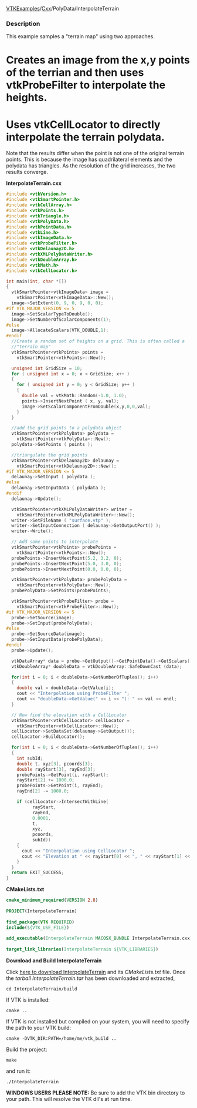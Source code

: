 [VTKExamples](/home/)/[Cxx](/Cxx)/PolyData/InterpolateTerrain

### Description
This example samples a "terrain map" using two approaches.

# Creates an image from the x,y points of the terrian and then uses vtkProbeFilter to interpolate the heights.
# Uses vtkCellLocator to directly interpolate the terrain polydata.

Note that the results differ when the point is not one of the original terrain points. This is because the image has quadrilateral elements and the polydata has triangles. As the resolution of the grid increases, the two results converge.

**InterpolateTerrain.cxx**
```c++
#include <vtkVersion.h>
#include <vtkSmartPointer.h>
#include <vtkCellArray.h>
#include <vtkPoints.h>
#include <vtkTriangle.h>
#include <vtkPolyData.h>
#include <vtkPointData.h>
#include <vtkLine.h>
#include <vtkImageData.h>
#include <vtkProbeFilter.h>
#include <vtkDelaunay2D.h>
#include <vtkXMLPolyDataWriter.h>
#include <vtkDoubleArray.h>
#include <vtkMath.h>
#include <vtkCellLocator.h>

int main(int, char *[])
{
  vtkSmartPointer<vtkImageData> image =
    vtkSmartPointer<vtkImageData>::New();
  image->SetExtent(0, 9, 0, 9, 0, 0);
#if VTK_MAJOR_VERSION <= 5
  image->SetScalarTypeToDouble();
  image->SetNumberOfScalarComponents(1);
#else
  image->AllocateScalars(VTK_DOUBLE,1);
#endif
  //Create a random set of heights on a grid. This is often called a
  //"terrain map"
  vtkSmartPointer<vtkPoints> points =
    vtkSmartPointer<vtkPoints>::New();

  unsigned int GridSize = 10;
  for ( unsigned int x = 0; x < GridSize; x++ )
  {
    for ( unsigned int y = 0; y < GridSize; y++ )
    {
      double val = vtkMath::Random(-1.0, 1.0);
      points->InsertNextPoint ( x, y, val);
      image->SetScalarComponentFromDouble(x,y,0,0,val);
    }
  }

  //add the grid points to a polydata object
  vtkSmartPointer<vtkPolyData> polydata =
    vtkSmartPointer<vtkPolyData>::New();
  polydata->SetPoints ( points );

  //triangulate the grid points
  vtkSmartPointer<vtkDelaunay2D> delaunay =
    vtkSmartPointer<vtkDelaunay2D>::New();
#if VTK_MAJOR_VERSION <= 5
  delaunay->SetInput ( polydata );
#else
  delaunay->SetInputData ( polydata );
#endif
  delaunay->Update();

  vtkSmartPointer<vtkXMLPolyDataWriter> writer =
    vtkSmartPointer<vtkXMLPolyDataWriter>::New();
  writer->SetFileName ( "surface.vtp" );
  writer->SetInputConnection ( delaunay->GetOutputPort() );
  writer->Write();

  // Add some points to interpolate
  vtkSmartPointer<vtkPoints> probePoints =
    vtkSmartPointer<vtkPoints>::New();
  probePoints->InsertNextPoint(5.2, 3.2, 0);
  probePoints->InsertNextPoint(5.0, 3.0, 0);
  probePoints->InsertNextPoint(0.0, 0.0, 0);

  vtkSmartPointer<vtkPolyData> probePolyData =
    vtkSmartPointer<vtkPolyData>::New();
  probePolyData->SetPoints(probePoints);

  vtkSmartPointer<vtkProbeFilter> probe =
    vtkSmartPointer<vtkProbeFilter>::New();
#if VTK_MAJOR_VERSION <= 5
  probe->SetSource(image);
  probe->SetInput(probePolyData);
#else
  probe->SetSourceData(image);
  probe->SetInputData(probePolyData);
#endif
  probe->Update();

  vtkDataArray* data = probe->GetOutput()->GetPointData()->GetScalars();
  vtkDoubleArray* doubleData = vtkDoubleArray::SafeDownCast (data);

  for(int i = 0; i < doubleData->GetNumberOfTuples(); i++)
  {
    double val = doubleData->GetValue(i);
    cout << "Interpolation using ProbeFilter ";
    cout << "doubleData->GetValue(" << i << "): " << val << endl;
  }

  // Now find the elevation with a CellLocator
  vtkSmartPointer<vtkCellLocator> cellLocator =
    vtkSmartPointer<vtkCellLocator>::New();
  cellLocator->SetDataSet(delaunay->GetOutput());
  cellLocator->BuildLocator();

  for(int i = 0; i < doubleData->GetNumberOfTuples(); i++)
  {
    int subId;
    double t, xyz[3], pcoords[3];
    double rayStart[3], rayEnd[3];
    probePoints->GetPoint(i, rayStart);
    rayStart[2] += 1000.0;
    probePoints->GetPoint(i, rayEnd);
    rayEnd[2] -= 1000.0;

    if (cellLocator->IntersectWithLine(
          rayStart,
          rayEnd,
          0.0001,
          t,
          xyz,
          pcoords,
          subId))
    {
      cout << "Interpolation using CellLocator ";
      cout << "Elevation at " << rayStart[0] << ", " << rayStart[1] << " is " << xyz[2] << endl;
    }
  }
  return EXIT_SUCCESS;
}
```
**CMakeLists.txt**
```cmake
cmake_minimum_required(VERSION 2.8)
 
PROJECT(InterpolateTerrain)
 
find_package(VTK REQUIRED)
include(${VTK_USE_FILE})
 
add_executable(InterpolateTerrain MACOSX_BUNDLE InterpolateTerrain.cxx)
 
target_link_libraries(InterpolateTerrain ${VTK_LIBRARIES})
```

**Download and Build InterpolateTerrain**

Click [here to download InterpolateTerrain](https://github.com/lorensen/VTKWikiExamplesTarballs/raw/master/InterpolateTerrain.tar) and its *CMakeLists.txt* file.
Once the *tarball InterpolateTerrain.tar* has been downloaded and extracted,
```
cd InterpolateTerrain/build 
```
If VTK is installed:
```
cmake ..
```
If VTK is not installed but compiled on your system, you will need to specify the path to your VTK build:
```
cmake -DVTK_DIR:PATH=/home/me/vtk_build ..
```
Build the project:
```
make
```
and run it:
```
./InterpolateTerrain
```
**WINDOWS USERS PLEASE NOTE:** Be sure to add the VTK bin directory to your path. This will resolve the VTK dll's at run time.

